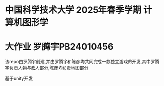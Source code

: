 # 中国科学技术大学 2025年春季学期 计算机图形学 
# 大作业 罗腾宇PB24010456
该repo由罗腾宇创建,并由罗腾宇和陈彦均共同完成一款独立游戏的开发,其中罗腾宇负责人物与敌人部分,陈彦均负责地图部分

基于unity开发
